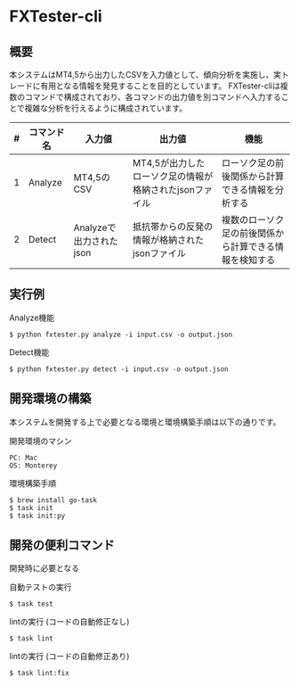 # FXTester-cli

## 概要

本システムはMT4,5から出力したCSVを入力値として、傾向分析を実施し、実トレードに有用となる情報を発見することを目的としています。
FXTester-cliは複数のコマンドで構成されており、各コマンドの出力値を別コマンドへ入力することで複雑な分析を行えるように構成されています。

|# | コマンド名 | 入力値 | 出力値 | 機能 |
|-|-|-|-|-|
|1|Analyze|MT4,5のCSV|MT4,5が出力したローソク足の情報が格納されたjsonファイル| ローソク足の前後関係から計算できる情報を分析する |
|2|Detect|Analyzeで出力されたjson|抵抗帯からの反発の情報が格納されたjsonファイル| 複数のローソク足の前後関係から計算できる情報を検知する |

## 実行例

Analyze機能
```
$ python fxtester.py analyze -i input.csv -o output.json
```

Detect機能
```
$ python fxtester.py detect -i input.csv -o output.json
```

## 開発環境の構築

本システムを開発する上で必要となる環境と環境構築手順は以下の通りです。

開発環境のマシン
```
PC: Mac
OS: Monterey
```

環境構築手順
```
$ brew install go-task
$ task init
$ task init:py
```

## 開発の便利コマンド

開発時に必要となる

自動テストの実行
```
$ task test
```

lintの実行 (コードの自動修正なし)
```
$ task lint
```

lintの実行 (コードの自動修正あり)
```
$ task lint:fix
```